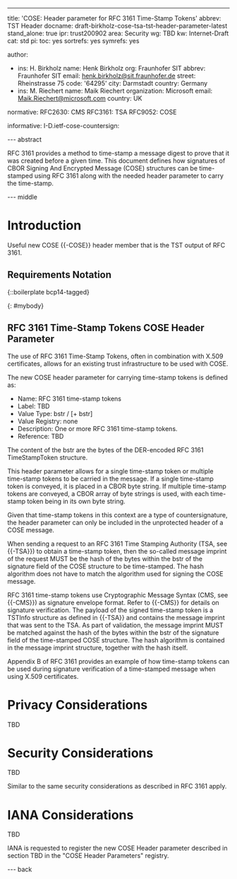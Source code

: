 ---
title: 'COSE: Header parameter for RFC 3161 Time-Stamp Tokens'
abbrev: TST Header
docname: draft-birkholz-cose-tsa-tst-header-parameter-latest
stand_alone: true
ipr: trust200902
area: Security
wg: TBD
kw: Internet-Draft
cat: std
pi:
  toc: yes
  sortrefs: yes
  symrefs: yes

author:
- ins: H. Birkholz
  name: Henk Birkholz
  org: Fraunhofer SIT
  abbrev: Fraunhofer SIT
  email: henk.birkholz@sit.fraunhofer.de
  street: Rheinstrasse 75
  code: '64295'
  city: Darmstadt
  country: Germany
- ins: M. Riechert
  name: Maik Riechert
  organization: Microsoft
  email: Maik.Riechert@microsoft.com
  country: UK

normative:
  RFC2630: CMS
  RFC3161: TSA
  RFC9052: COSE

informative:
  I-D.ietf-cose-countersign:

--- abstract

RFC 3161 provides a method to time-stamp a message digest to prove that it was created before a given time. This document defines how signatures of CBOR Signing And Encrypted Message (COSE) structures can be time-stamped using RFC 3161 along with the needed header parameter to carry the time-stamp.

--- middle

# Introduction

Useful new COSE {{-COSE}} header member that is the TST output of RFC 3161.

## Requirements Notation

{::boilerplate bcp14-tagged}

{: #mybody}

## RFC 3161 Time-Stamp Tokens COSE Header Parameter

The use of RFC 3161 Time-Stamp Tokens, often in combination with X.509 certificates, allows for an existing trust infrastructure to be used with COSE.

The new COSE header parameter for carrying time-stamp tokens is defined as:

* Name: RFC 3161 time-stamp tokens
* Label: TBD
* Value Type: bstr / [+ bstr]
* Value Registry: none
* Description: One or more RFC 3161 time-stamp tokens.
* Reference: TBD

The content of the bstr are the bytes of the DER-encoded RFC 3161 TimeStampToken structure.

This header parameter allows for a single time-stamp token or multiple time-stamp tokens to be carried in the message. If a single time-stamp token is conveyed, it is placed in a CBOR byte string. If multiple time-stamp tokens are conveyed, a CBOR array of byte strings is used, with each time-stamp token being in its own byte string.

Given that time-stamp tokens in this context are a type of countersignature, the header parameter can only be included in the unprotected header of a COSE message.

When sending a request to an RFC 3161 Time Stamping Authority (TSA, see {{-TSA}}) to obtain a time-stamp token, then the so-called message imprint of the request MUST be the hash of the bytes within the bstr of the signature field of the COSE structure to be time-stamped. The hash algorithm does not have to match the algorithm used for signing the COSE message.

RFC 3161 time-stamp tokens use Cryptographic Message Syntax (CMS, see {{-CMS}}) as signature envelope format. Refer to {{-CMS}} for details on signature verification. The payload of the signed time-stamp token is a TSTInfo structure as defined in {{-TSA}} and contains the message imprint that was sent to the TSA. As part of validation, the message imprint MUST be matched against the hash of the bytes within the bstr of the signature field of the time-stamped COSE structure. The hash algorithm is contained in the message imprint structure, together with the hash itself.

Appendix B of RFC 3161 provides an example of how time-stamp tokens can be used during signature verification of a time-stamped message when using X.509 certificates.

# Privacy Considerations

TBD

# Security Considerations

TBD

Similar to the same security considerations as described in RFC 3161 apply.

# IANA Considerations

TBD

IANA is requested to register the new COSE Header parameter described in section TBD in the "COSE Header Parameters" registry.

--- back

